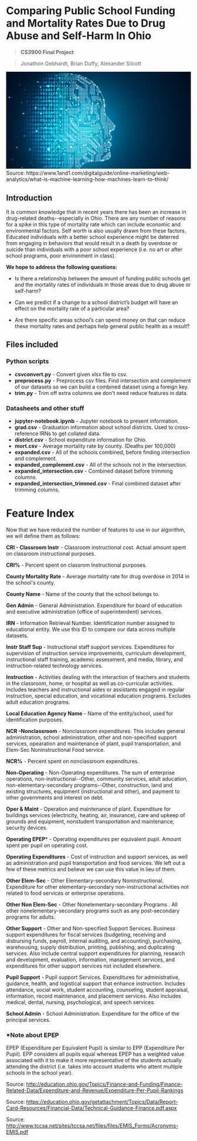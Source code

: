 # Comparing Public School Funding and Mortality Rates Due to Drug Abuse and Self-Harm In Ohio
>**CS3900 Final Project**

>Jonathon Gebhardt, Brian Duffy, Alexander Silcott

<img src="header.jpg" />
Source: https://www.1and1.com/digitalguide/online-marketing/web-analytics/what-is-machine-learning-how-machines-learn-to-think/

## Introduction
It is common knowledge that in recent years there has been an increase in drug-related deaths--especially in Ohio. There are any number of reasons for a spike in this type of mortality rate which can include economic and environmental factors. Self worth is also usually drawn from these factors. Educated individuals with a better school experience might be deterred from engaging in behaviors that would result in a death by overdose or suicide than individuals with a poor school experience (i.e. no art or after school programs, poor environment in class).

**We hope to address the following questions:**
- Is there a relationship between the amount of funding public schools get and the mortality rates of individuals in those areas due to drug abuse or self-harm?

- Can we predict if a change to a school district’s budget will have an effect on the mortality rate of a particular area?

- Are there specific areas school’s can spend money on that can reduce these mortality rates and perhaps help general public health as a result?


## Files included

### Python scripts
- **csvconvert.py** - Convert given xlsx file to csv.
- **preprocess.py** - Preprocess csv files. Find intersection and complement of our datasets so we can build a combined dataset using a foreign key.
- **trim.py** - Trim off extra columns we don't need reduce features in data.

### Datasheets and other stuff
- **jupyter-notebook.ipynb** - Jupyter notebook to present information.
- **grad.csv** - Graduation information about school districts. Used to cross-reference IRNs to get collated data.
- **district.csv** - School expenditure information for Ohio.
- **mort.csv** - Average mortality rate by county. (Deaths per 100,000)
- **expanded.csv** - All of the schools combined, before finding intersection and complement.
- **expanded_complement.csv** - All of the schools not in the intersection.
- **expanded_intersection.csv** - Combined dataset before trimming columns.
- **expanded_intersection_trimmed.csv** - Final combined dataset after trimming columns.

# Feature Index

Now that we have reduced the number of features to use in our algorithm, we will define them as follows:

**CRI - Classroom Instr** - Classroom instructional cost. Actual amount spent on classroom instructional purposes.

**CRI%** - Percent spent on classrom Instructional purposes.

**County Mortality Rate** - Average mortality rate for drug overdose in 2014 in the school's county.

**County Name** - Name of the county that the school belongs to.

**Gen Admin** - General Administration. Expenditure for board of education and executive administration (office of superintendent) services.

**IRN** - Information Retrieval Number. Identification number assigned to educational entity. We use this ID to compare our data across multiple datasets.

**Instr Staff Sup** - Instructional staff support services. Expenditures for supervision of instruction service improvements, curriculum development, instructional staff training, academic assessment, and media, library, and instruction-related technology services.

**Instruction** - Activities dealing with the interaction of teachers and students in the classroom, home, or hospital as well as co-curricular activities. Includes teachers and instructional aides or assistants engaged in regular instruction, special education, and vocational education programs. Excludes adult education programs.

**Local Education Agency Name** - Name of the entity/school, used for identification purposes.

**NCR -Nonclassroom** - Nonclassroom expenditures. This includes general administration, school administration, other and non-specified support services, opearation and maintenance of plant, pupil transportation, and Elem-Sec Noninstructional Food service.

**NCR%** - Percent spent on nonclassroom expenditures.

**Non-Operating** - Non-Operating expenditures. The sum of enterprise operations, non-instructional--Other, community services, adult aducation, non-elementary-secondary programs--Other, construction, land and existing structures, equipment (instructional and other), and payment to other governments and interest on debt.

**Oper & Maint** - Operation and maintenance of plant. Expenditure for buildings services (electricity, heating, air, insurance), care and upkeep of grounds and equipment, nonstudent transportation and maintenance; security devices.

**Operating EPEP*** - Operating expenditures per equivalent pupil. Amount spent per pupil on operating cost.

**Operating Expenditures** - Cost of instruction and support services, as well as administration and pupil transportation and food services. We left out a few of these metrics and believe we can use this value in lieu of them.

**Other Elem-Sec** - Other Elementary-secondary Noninstructional. Expenditure for other elementary-secondary non-instructional activities not related to food services or enterprise operations.

**Other Non Elem-Sec** - Other Nonelementary-secondary Programs . All other nonelementary-secondary programs such as any post-secondary programs for adults.

**Other Support** - Other and Non-specified Support Services.  Business support expenditures for fiscal services (budgeting, receiving and disbursing funds, payroll, internal auditing, and accounting), purchasing, warehousing, supply distribution, printing, publishing, and duplicating services. Also include central support expenditures for planning, research and development, evaluation, information, management services, and expenditures for other support services not included elsewhere.

**Pupil Support** - Pupil support Services. Expenditures for administrative, guidance, health, and logistical support that enhance instruction. Includes attendance, social work, student accounting, counseling, student appraisal, information, record maintenance, and placement services. Also includes medical, dental, nursing, psychological, and speech services.

**School Admin** - School Administration. Expenditure for the office of the principal services.

### *Note about EPEP
EPEP (Expenditure per Equivalent Pupil) is similar to EPP (Expenditure Per Pupil). EPP considers all pupils equal whereas EPEP has a weighted value associated with it to make it more representative of the students actually attending the district (i.e. takes into account students who attent multiple schools in the school year).

Source: http://education.ohio.gov/Topics/Finance-and-Funding/Finance-Related-Data/Expenditure-and-Revenue/Expenditure-Per-Pupil-Rankings

Source: https://education.ohio.gov/getattachment/Topics/Data/Report-Card-Resources/Financial-Data/Technical-Guidance-Finance.pdf.aspx

Source: http://www.tccsa.net/sites/tccsa.net/files/files/EMIS_Forms/Acronyms-EMIS.pdf